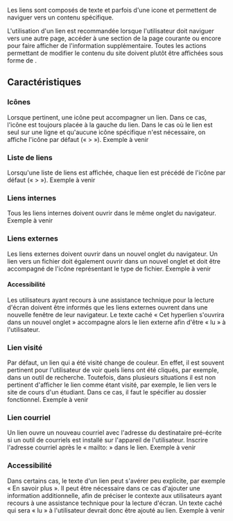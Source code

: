 Les liens sont composés de texte et parfois d'une icone et permettent de naviguer vers un contenu spécifique.

<modul-do>
    <p>L'utilisation d'un lien est recommandée lorsque l'utilisateur doit naviguer vers une autre page, accéder à une section de la page courante ou encore pour faire afficher de l'information supplémentaire. Toutes les actions permettant de modifier le contenu du site doivent plutôt être affichées sous forme de <em><modul-go name="m-button"></modul-go></em>.</p>
</modul-do>

## Caractéristiques
### Icônes
Lorsque pertinent, une icône peut accompagner un lien. Dans ce cas, l'icône est toujours placée à la gauche du lien. Dans le cas où le lien est seul sur une ligne et qu'aucune icône spécifique n'est nécessaire, on affiche l'icône par défaut («&nbsp;>&nbsp;»).
<m-message class="m-u--margin-top" skin="light" state="information">Exemple à venir</m-message>

### Liste de liens
Lorsqu'une liste de liens est affichée, chaque lien est précédé de l'icône par défaut («&nbsp;>&nbsp;»).
<m-message class="m-u--margin-top" skin="light" state="information">Exemple à venir</m-message>

### Liens internes
Tous les liens internes doivent ouvrir dans le même onglet du navigateur.
<m-message class="m-u--margin-top" skin="light" state="information">Exemple à venir</m-message>

### Liens externes
Les liens externes doivent ouvrir dans un nouvel onglet du navigateur. Un lien vers un fichier doit également ouvrir dans un nouvel onglet et doit être accompagné de l'icône représentant le type de fichier.
<m-message class="m-u--margin-top" skin="light" state="information">Exemple à venir</m-message>

#### Accessibilité
Les utilisateurs ayant recours à une assistance technique pour la lecture d'écran doivent être informés que les liens externes ouvrent dans une nouvelle fenêtre de leur navigateur. Le texte caché «&nbsp;Cet hyperlien s'ouvrira dans un nouvel onglet&nbsp;» accompagne alors le lien externe afin d'être «&nbsp;lu&nbsp;» à l'utilisateur.

### Lien visité
Par défaut, un lien qui a été visité change de couleur. En effet, il est souvent pertinent pour l'utilisateur de voir quels liens ont été cliqués, par exemple, dans un outil de recherche. Toutefois, dans plusieurs situations il est non pertinent d'afficher le lien comme étant visité, par exemple, le lien vers le site de cours d'un étudiant. Dans ce cas, il faut le spécifier au dossier fonctionnel.
<m-message class="m-u--margin-top" skin="light" state="information">Exemple à venir</m-message>

### Lien courriel
Un lien ouvre un nouveau courriel avec l'adresse du destinataire pré-écrite si un outil de courriels est installé sur l'appareil de l'utilisateur. Inscrire l'adresse courriel après le «&nbsp;mailto:&nbsp;» dans le lien.
<m-message class="m-u--margin-top" skin="light" state="information">Exemple à venir</m-message>

### Accessibilité
Dans certains cas, le texte d'un lien peut s'avérer peu explicite, par exemple « En savoir plus ». Il peut être nécessaire dans ce cas d'ajouter une information additionnelle, afin de préciser le contexte aux utilisateurs ayant recours à une assistance technique pour la lecture d'écran. Un texte caché qui sera «&nbsp;lu&nbsp;» à l'utilisateur devrait donc être ajouté au lien.
<m-message class="m-u--margin-top" skin="light" state="information">Exemple à venir</m-message>